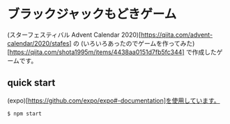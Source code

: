 # ブラックジャックもどきゲーム

(スターフェスティバル Advent Calendar 2020)[https://qiita.com/advent-calendar/2020/stafes] の (いろいろあったのでゲームを作ってみた)[https://qiita.com/shota1995m/items/4438aa0151d7fb5fc344] で作成したゲームです。

## quick start

(expo)[https://github.com/expo/expo#-documentation]を使用しています。

```
$ npm start
```
